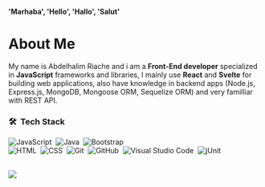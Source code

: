 **'Marhaba', 'Hello', 'Hallo', 'Salut'**

# About Me

My name is Abdelhalim Riache and i am a **Front-End developer** specialized in **JavaScript** frameworks and libraries, I mainly use **React** and **Svelte** for building web applications, also have knowledge in backend apps (Node.js, Express.js, MongoDB, Mongoose ORM, Sequelize ORM) and very familliar with REST API.

### 🛠 &nbsp;Tech Stack

![JavaScript](https://img.shields.io/badge/-JavaScript-05122A?style=flat&logo=javascript)&nbsp;
![Java](https://img.shields.io/badge/-Java-05122A?style=flat&logo=Java&logoColor=FFA518)&nbsp;
![Bootstrap](https://img.shields.io/badge/-Bootstrap-05122A?style=flat&logo=bootstrap&logoColor=563D7C)\
![HTML](https://img.shields.io/badge/-HTML-05122A?style=flat&logo=HTML5)&nbsp;
![CSS](https://img.shields.io/badge/-CSS-05122A?style=flat&logo=CSS3&logoColor=1572B6)&nbsp;
![Git](https://img.shields.io/badge/-Git-05122A?style=flat&logo=git)&nbsp;
![GitHub](https://img.shields.io/badge/-GitHub-05122A?style=flat&logo=github)&nbsp;
![Visual Studio Code](https://img.shields.io/badge/-Visual%20Studio%20Code-05122A?style=flat&logo=visual-studio-code&logoColor=007ACC)&nbsp;
![jUnit](https://img.shields.io/badge/jUnit%20-%23150458.svg?&style=flat&logo=Java&logoColor=white)&nbsp;

<br>

<img src="https://github-readme-stats.vercel.app/api?username=ryu-man&show_icons=true&theme=tokyonight"/>

<br> 

  
